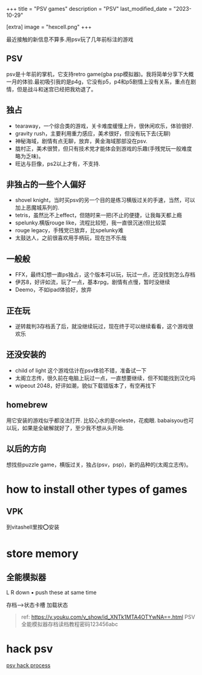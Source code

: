 +++
title = "PSV games"
description = "PSV"
last_modified_date = "2023-10-29"

[extra]
image = "hexcell.png"
+++

最近接触的新信息不算多.用psv玩了几年前标注的游戏

## PSV

psv是十年前的掌机，它支持retro game(gba psp模拟器)。我将简单分享下大概一月的体验.最初吸引我的是p4g，它没有p5，p4和p5剧情上没有关系，重点在剧情，但是战斗和迷宫已经把我劝退了。

## 独占
- tearaway，一个综合类的游戏，关卡难度缓慢上升，很休闲欢乐，体验很好.
- gravity rush，主要利用重力感应，美术很好，但没有玩下去(无聊)
- 神秘海域，剧情有点无聊，放弃，黄金海域那部没在psv.
- 胧村正，美术很赞，但只有技术党才能体会到游戏的乐趣(手残党玩一般难度略为乏味)。
- 旺达与巨像，ps2以上才有，不支持.

## 非独占的一些个人偏好

- shovel knight，当时买psv的另一个目的是练习横版过关的手速，当然，可以加上恶魔城系列的.
- tetris，虽然比不上effect，但随时来一把(不止的便捷，让我每天都上瘾
- spelunky.横版rouge like，流程比较短，我一直很沉迷(但比较菜
- rouge legacy，手残党已放弃，比spelunky难
- 太鼓达人，之前很喜欢用手柄玩，现在岂不乐哉

## 一般般
- FFX，最终幻想一直ps独占，这个版本可以玩，玩过一点，还没找到怎么存档
- 伊苏8，好评如流，玩了一点，基本rpg，剧情有点慢，暂时没继续
- Deemo，不如ipad体验好，放弃

## 正在玩
- 逆转裁判3存档丢了后，就没继续玩过，现在终于可以继续看看，这个游戏很欢乐

## 还没安装的
- child of light 这个游戏估计在psv体验不错，准备试一下
- 太阁立志传，很久前在电脑上玩过一点，一直想要继续，但不知能找到汉化吗
- wipeout 2048，好评如潮，貌似下载错版本了，有空再找下


## homebrew
用它安装的游戏似乎都没法打开.
比较心水的是celeste，花痴眼.
babaisyou也可以玩，如果是全破解就好了，至少我不想从头开始.

## 以后的方向
想找些puzzle game，横版过关，独占(psv，psp)，新的品种的(太阁立志传)。

# how to install other types of games

## VPK

到vitashell里按⭕️安装


# store memory

## 全能模拟器

L R down ▪️ push these at same time

存档-->状态卡槽
加载状态

> ref: https://v.youku.com/v_show/id_XNTk1MTA4OTYwNA==.html PSV全能模拟器存档读档教程密码123456abc

# hack psv

[psv hack process](https://www.youtube.com/watch?v=Hiq-ttpU6bU)